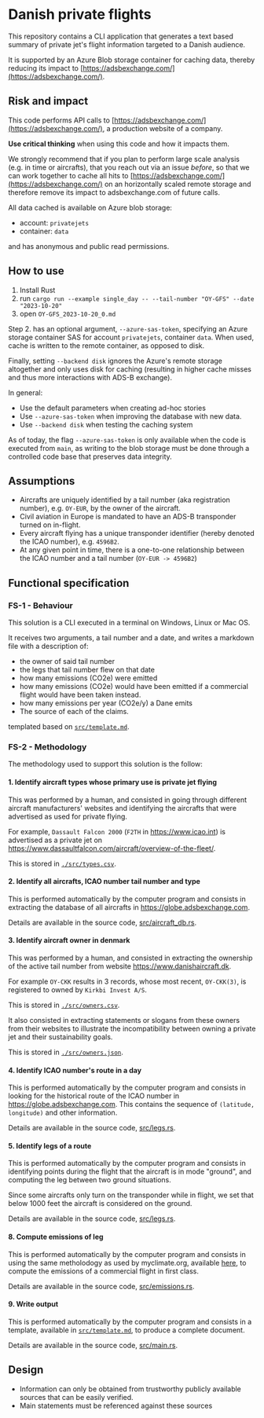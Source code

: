 # Danish private flights
This repository contains a CLI application that generates a text based summary of
private jet's flight information targeted to a Danish audience.

It is supported by an Azure Blob storage container for caching data, thereby
reducing its impact to [https://adsbexchange.com/](https://adsbexchange.com/).

## Risk and impact

This code performs API calls to [https://adsbexchange.com/](https://adsbexchange.com/),
a production website of a company.

**Use critical thinking** when using this code and how it impacts them.

We strongly recommend that if you plan to perform large scale analysis (e.g. in time or aircrafts),
that you reach out via an issue _before_, so that we can work together
to cache all hits to [https://adsbexchange.com/](https://adsbexchange.com/)
on an horizontally scaled remote storage and therefore remove its impact to adsbexchange.com
of future calls.

All data cached is available on Azure blob storage:
* account: `privatejets`
* container: `data`

and has anonymous and public read permissions.

## How to use

1. Install Rust
2. run `cargo run --example single_day -- --tail-number "OY-GFS" --date "2023-10-20"`
3. open `OY-GFS_2023-10-20_0.md`

Step 2. has an optional argument, `--azure-sas-token`, specifying an Azure storage container SAS
for account `privatejets`, container `data`.
When used, cache is written to the remote container, as opposed to disk.

Finally, setting `--backend disk` ignores the Azure's remote storage altogether and
only uses disk for caching (resulting in higher cache misses and thus more
interactions with ADS-B exchange).

In general:
* Use the default parameters when creating ad-hoc stories
* Use `--azure-sas-token` when improving the database with new data.
* Use `--backend disk` when testing the caching system

As of today, the flag `--azure-sas-token` is only available when the code is executed
from `main`, as writing to the blob storage must be done through a controlled code base
that preserves data integrity.

## Assumptions

* Aircrafts are uniquely identified by a tail number (aka registration number), e.g.
  `OY-EUR`, by the owner of the aircraft.
* Civil aviation in Europe is mandated to have an ADS-B transponder turned on in-flight.
* Every aircraft flying has a unique transponder identifier (hereby denoted the ICAO number),
  e.g. `4596B2`.
* At any given point in time, there is a one-to-one relationship between the ICAO number and a tail number (`OY-EUR -> 4596B2`)

## Functional specification

### FS-1 - Behaviour

This solution is a CLI executed in a terminal on Windows, Linux or Mac OS.

It receives two arguments, a tail number and a date, and writes a
markdown file with a description of:
* the owner of said tail number
* the legs that tail number flew on that date
* how many emissions (CO2e) were emitted
* how many emissions (CO2e) would have been emitted if a commercial flight would
  have been taken instead.
* how many emissions per year (CO2e/y) a Dane emits
* The source of each of the claims.

templated based on [`src/template.md`](./src/template.md).

### FS-2 - Methodology

The methodology used to support this solution is the follow:

#### 1. Identify aircraft types whose primary use is private jet flying

This was performed by a human, and consisted in going through different aircraft
manufacturers' websites and identifying the aircrafts that were advertised as used
for private flying.

For example, `Dassault Falcon 2000` (`F2TH` in https://www.icao.int) is advertised as a
private jet on https://www.dassaultfalcon.com/aircraft/overview-of-the-fleet/.

This is stored in [`./src/types.csv`](./src/types.csv).

#### 2. Identify all aircrafts, ICAO number tail number and type

This is performed automatically by the computer program and consists
in extracting the database of all aircrafts in https://globe.adsbexchange.com.

Details are available in the source code, [src/aircraft_db.rs](./src/aircraft_db.rs).

#### 3. Identify aircraft owner in denmark

This was performed by a human, and consisted in extracting the ownership of the active
tail number from website https://www.danishaircraft.dk.

For example `OY-CKK` results in 3 records, whose most recent, `OY-CKK(3)`, is registered
to owned by `Kirkbi Invest A/S`.

This is stored in [`./src/owners.csv`](./src/owners.csv).

It also consisted in extracting statements or slogans from these owners from their websites
to illustrate the incompatibility between owning a private jet and their sustainability goals.

This is stored in [`./src/owners.json`](./src/owners.json).

#### 4. Identify ICAO number's route in a day

This is performed automatically by the computer program and consists in looking for
the historical route of the ICAO number in https://globe.adsbexchange.com.
This contains the sequence of `(latitude, longitude)` and other information.

Details are available in the source code, [src/legs.rs](./src/legs.rs).

#### 5. Identify legs of a route

This is performed automatically by the computer program and consists in identifying
points during the flight that the aircraft is in mode "ground", and computing the leg
between two ground situations.

Since some aircrafts only turn on the transponder while in flight, we set that below 1000 feet
the aircraft is considered on the ground.

Details are available in the source code, [src/legs.rs](./src/legs.rs).

#### 8. Compute emissions of leg

This is performed automatically by the computer program and consists in using the same
metholodogy as used by myclimate.org, available [here](https://www.myclimate.org/en/information/about-myclimate/downloads/flight-emission-calculator/), to compute the emissions of a commercial
flight in first class.

Details are available in the source code, [src/emissions.rs](./src/emissions.rs).

#### 9. Write output

This is performed automatically by the computer program and consists in a template, available
in [`src/template.md`](./src/template.md), to produce a complete document.

Details are available in the source code, [src/main.rs](./src/main.rs).

## Design

* Information can only be obtained from trustworthy publicly available sources that can
be easily verified.
* Main statements must be referenced against these sources
